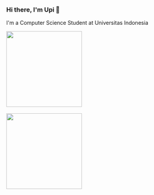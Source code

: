 <picture>
  <source media="(prefers-color-scheme: light)" srcset="https://github.com/user-attachments/assets/4fec1d41-cb62-4be5-b208-bf6725a9c637">
  <source media="(prefers-color-scheme: dark)" srcset="https://github.com/user-attachments/assets/ee4569c3-4bd7-490c-9d09-c42801cbb0de">
  <img>
</picture>


### Hi there, I'm Upi 👋
I'm a Computer Science Student at Universitas Indonesia
<br>
<div>
	<a href="https://github.com/aldenluthfi">
    <img height=200 align="center" src="https://github-readme-stats.vercel.app/api?username=aldenluthfi&theme=transparent&rank_icon=github&card_width=430&hide_border=true&title_color=ffffff&text_color=909090&hide_title=true&border_color=909090"/>
  </a>
<br>
<br>
  <a href="https://github.com/aldenluthfi">
    <img height=200 align="center" src="https://github-readme-stats.vercel.app/api/top-langs?username=aldenluthfi&layout=compact&langs_count=10&theme=transparent&hide_title=true&title_color=ffffff&text_color=909090&border_color=909090&card_width=460&hide_border=true&size_weight=0.5&count_weight=0.5&hide=cmake,dockerfile,shell,css" />
  </a>
</div>




